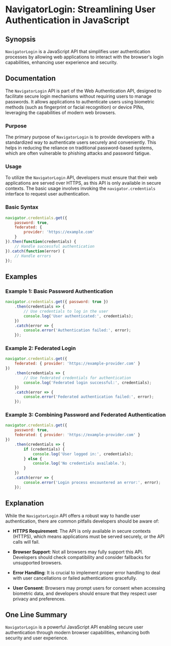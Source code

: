 <!--
Meta Description: # NavigatorLogin: Streamlining User Authentication in JavaScript ## Synopsis `NavigatorLogin` is a JavaScript API that simplifies user authentication ...
Meta Keywords: credentials, user, error, authentication, api
-->

# NavigatorLogin: Streamlining User Authentication in JavaScript

## Synopsis
`NavigatorLogin` is a JavaScript API that simplifies user authentication processes by allowing web applications to interact with the browser's login capabilities, enhancing user experience and security.

## Documentation
The `NavigatorLogin` API is part of the Web Authentication API, designed to facilitate secure login mechanisms without requiring users to manage passwords. It allows applications to authenticate users using biometric methods (such as fingerprint or facial recognition) or device PINs, leveraging the capabilities of modern web browsers.

### Purpose
The primary purpose of `NavigatorLogin` is to provide developers with a standardized way to authenticate users securely and conveniently. This helps in reducing the reliance on traditional password-based systems, which are often vulnerable to phishing attacks and password fatigue.

### Usage
To utilize the `NavigatorLogin` API, developers must ensure that their web applications are served over HTTPS, as this API is only available in secure contexts. The basic usage involves invoking the `navigator.credentials` interface to request user authentication.

### Basic Syntax
```javascript
navigator.credentials.get({
    password: true,
    federated: {
        provider: 'https://example.com'
    }
}).then(function(credentials) {
    // Handle successful authentication
}).catch(function(error) {
    // Handle errors
});
```

## Examples
### Example 1: Basic Password Authentication
```javascript
navigator.credentials.get({ password: true })
    .then(credentials => {
        // Use credentials to log in the user
        console.log('User authenticated:', credentials);
    })
    .catch(error => {
        console.error('Authentication failed:', error);
    });
```

### Example 2: Federated Login
```javascript
navigator.credentials.get({
    federated: { provider: 'https://example-provider.com' }
})
    .then(credentials => {
        // Use federated credentials for authentication
        console.log('Federated login successful:', credentials);
    })
    .catch(error => {
        console.error('Federated authentication failed:', error);
    });
```

### Example 3: Combining Password and Federated Authentication
```javascript
navigator.credentials.get({
    password: true,
    federated: { provider: 'https://example-provider.com' }
})
    .then(credentials => {
        if (credentials) {
            console.log('User logged in:', credentials);
        } else {
            console.log('No credentials available.');
        }
    })
    .catch(error => {
        console.error('Login process encountered an error:', error);
    });
```

## Explanation
While the `NavigatorLogin` API offers a robust way to handle user authentication, there are common pitfalls developers should be aware of:

- **HTTPS Requirement**: The API is only available in secure contexts (HTTPS), which means applications must be served securely, or the API calls will fail.
  
- **Browser Support**: Not all browsers may fully support this API. Developers should check compatibility and consider fallbacks for unsupported browsers.

- **Error Handling**: It is crucial to implement proper error handling to deal with user cancellations or failed authentications gracefully.

- **User Consent**: Browsers may prompt users for consent when accessing biometric data, and developers should ensure that they respect user privacy and preferences.

## One Line Summary
`NavigatorLogin` is a powerful JavaScript API enabling secure user authentication through modern browser capabilities, enhancing both security and user experience.